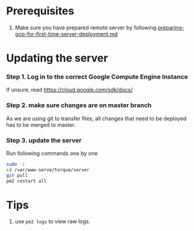 # Prerequisites

1. Make sure you have prepared remote server by following [preparing-gcp-for-first-time-server-deployment.md](preparing-gcp-for-first-time-server-deployment.md)

# Updating the server

### Step 1. Log in to the correct Google Compute Engine Instance

If unsure, read https://cloud.google.com/sdk/docs/

### Step 2. make sure changes are on master branch

As we are using git to transfer files, all changes that need to be deployed
has to be merged to master.

### Step 3. update the server

Run following commands one by one
```sh
sudo -i
cd /var/www-serve/torque/server
git pull
pm2 restart all
```

# Tips

1. use `pm2 logs` to view raw logs.




